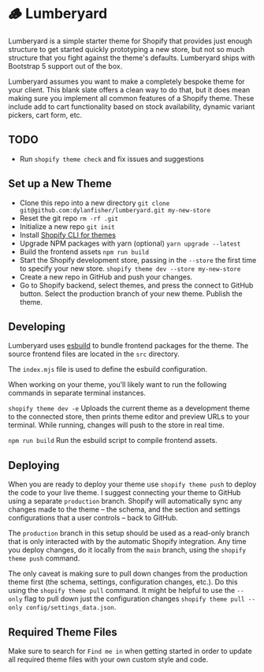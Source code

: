 # 🪵 Lumberyard

Lumberyard is a simple starter theme for Shopify that provides just
enough structure to get started quickly prototyping a new store, but
not so much structure that you fight against the theme's defaults. Lumberyard
ships with Bootstrap 5 support out of the box.

Lumberyard assumes you want to make a completely bespoke theme for your client.
This blank slate offers a clean way to do that, but it does mean making sure you
implement all common features of a Shopify theme. These include add to cart functionality
based on stock availability, dynamic variant pickers, cart form, etc.

## TODO

- Run `shopify theme check` and fix issues and suggestions

## Set up a New Theme

- Clone this repo into a new directory `git clone git@github.com:dylanfisher/lumberyard.git my-new-store`
- Reset the git repo `rm -rf .git`
- Initialize a new repo `git init`
- Install [Shopify CLI for themes]([https://shopify.dev/docs/themes/tools/cli](https://shopify.dev/docs/themes/tools/cli/install))
- Upgrade NPM packages with yarn (optional) `yarn upgrade --latest`
- Build the frontend assets `npm run build`
- Start the Shopify development store, passing in the `--store` the first time to specify your new store. `shopify theme dev --store my-new-store`
- Create a new repo in GitHub and push your changes.
- Go to Shopify backend, select themes, and press the connect to GitHub button. Select the production branch of your new theme. Publish the theme.

## Developing

Lumberyard uses [esbuild](https://esbuild.github.io/) to bundle frontend
packages for the theme. The source frontend files are located in the `src`
directory.

The `index.mjs` file is used to define the esbuild configuration.

When working on your theme, you'll likely want to run the following commands
in separate terminal instances.

`shopify theme dev -e` Uploads the current theme as a development theme to the connected store, then
prints theme editor and preview URLs to your terminal. While running, changes
will push to the store in real time.

`npm run build` Run the esbuild script to compile frontend assets.

## Deploying

When you are ready to deploy your theme use `shopify theme push` to deploy the
code to your live theme. I suggest connecting your theme to GitHub using a separate
`production` branch. Shopify will automatically sync any changes made to the theme –
the schema, and the section and settings configurations that a user controls – back
to GitHub.

The `production` branch in this setup should be used as a read-only branch that is
only interacted with by the automatic Shopify integration. Any time you deploy changes,
do it locally from the `main` branch, using the `shopify theme push` command.

The only caveat is making sure to pull down changes from the production theme first
(the schema, settings, configuration changes, etc.). Do this using the
`shopify theme pull` command. It might be helpful to use the `--only` flag to
pull down just the configuration changes `shopify theme pull --only config/settings_data.json`.

## Required Theme Files

Make sure to search for `Find me in` when getting started in order to update
all required theme files with your own custom style and code.
